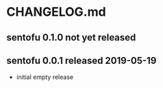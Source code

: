 
# CHANGELOG.md


## sentofu 0.1.0  not yet released


## sentofu 0.0.1  released 2019-05-19

* initial empty release

